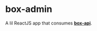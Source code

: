 # box-admin
A lil ReactJS app that consumes <a href="https://github.com/ExZos/box-api"><b>box-api</b></a>.<br />

